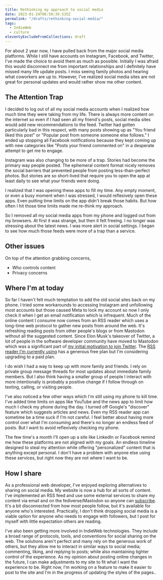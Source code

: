 ```yaml
---
title: Rethinking my approach to social media
date: 2023-01-24T06:59:39.535Z
permalink: "/drafts/rethinking-social-media/"
tags:
  - IndieWeb
  - culture
eleventyExcludeFromCollections: draft
---
```

For about 2 year now, I have pulled back from the major social media platforms.
While I still have accounts on Instagram, Facebook, and Twitter, I've made the choice to avoid them as much as possible.
Initially I was afraid this would disconnect me from important relationships and I definitely have missed many life update posts.
I miss seeing family photos and hearing what coworkers are up to.
However, I've realized social media sites are not great for personal updates and would rather show me other content.

## The Attention Trap

I decided to log out of all my social media accounts when I realized how much time they were taking from my life.
There is always more content on the internet so even if I had seen all my friend's posts, social media sites would add new recommendations to the feed.
Twitter had gotten particularly bad in this respect, with many posts showing up as "You friend liked this post" or "Popular post from someone someone else follows."
I ended up stopping all Facebook notifications because they kept coming up with new categories like "Posts your friend commented on" in a desperate attempt to get me to engage.

Instagram was also changing to be more of a trap.
Stories had become the primary way people posted.
The ephemeral content format nicely removes the social barriers that prevented people from posting less-than-perfect photos.
But stories are so short-lived that require you to open the app at least daily to see what your friends were doing.

I realized that I was opening these apps to fill my time.
Any empty moment, or even a busy moment when I was stressed, I would reflexively open these apps.
Even putting time limits on the app didn't break those habits.
But how often I hit those time limits made me re-think my approach.

So I removed all my social media apps from my phone and logged out from my browsers.
At first it was strange, but then it felt freeing.
I no longer was stressing about the latest news.
I was more alert in social settings.
I began to see how much those feeds were more of a trap than a service.

## Other issues

On top of the attention grabbing concerns,

- Who controls content
- Privacy concerns

## Where I'm at today

So far I haven't felt much temptation to add the old social sites back on my phone.
I tried some workarounds to accessing Instagram and unfollowing most accounts but those caused Meta to lock my account so now I only check it when I get an email notification which is infrequent.
Much of the online content I consume now comes from an RSS reader which uses a long-time web protocol to gather new posts from around the web.
It's refreshing reading posts from other people's blogs or from Mastodon without all the suggested content.
Since Elon Musk's takeover of Twitter, a lot of people in the software developer community have moved to Mastodon which was a significant part of [my initial motivation to join Twitter](/blog/2018/01/29/why-i-got-a-twitter-account/).
The [RSS reader I'm currently using](https://www.inoreader.com/) has a generous free plan but I'm considering upgrading to a paid plan.

I do wish I had a way to keep up with more family and friends.
I rely on private group message threads for most updates about immediate family members.
But I also think having a smaller group of people I interact with more intentionally is probably a positive change if I follow through on texting, calling, or visiting people.

I've also noticed a few other ways which I'm still using my phone to kill time.
I've added time limits on apps like YouTube and the news app to limit how much I check my phone during the day.
I turned off Google's "discover" feature which suggests articles and news.
Even my RSS reader app can sometime be a time suck if I'm not careful.
I feel better about having more control over what I'm consuming and there's no longer an endless feed of posts.
But I want to avoid reflexively checking my phone.

The few time's a month I'll open up a site like LinkedIn or Facebook remind me how these platforms are not aligned with my goals.
An endless timeline designed to steal my attention while offering "personalized" content that is anything except personal.
I don't have a problem with anyone else using these services, but right now they are not where I want to be.

## How I share

As a professional web developer, I've enjoyed exploring alternatives to sharing on social media.
My website is now a hub for all sorts of content.
I've implemented an RSS feed and use some external services to share my content via email and on the fediverse/Mastodon so anyone can [subscribe](/subscribe).
It's a bit disconnected from how most people follow, but it's available for anyone who's interested.
Practically, I don't think dropping social media is a viable option for anyone who needs to engage with followers, but I post for myself with little expectation others are reading.

I've also been getting more involved in IndieWeb technologies.
They include a broad range of protocols, tools, and conventions for social sharing on the web.
The solutions aren't perfect and many rely on the generous work of others, but they allow me to interact in similar ways to social media; commenting, liking, and replying to posts; while also maintaining tighter control of the experience.
As my opinion about posting online changes in the future, I can make adjustments to my site to fit what I want the experience to be.
Right now, I'm working on a feature to make it easier to post to the site and I'm in the progress of updating the styles of the pages..

